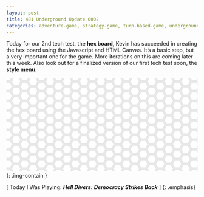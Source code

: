 ```yaml
---
layout: post
title: 481 Underground Update 0002
categories: adventure-game, strategy-game, turn-based-game, underground
---
```

Today for our 2nd tech test, the **hex board**, Kevin has succeeded in creating the hex board using the Javascript and HTML Canvas.  It’s a basic step, but a very important one for the game.  More iterations on this are coming later this week.  Also look out for a finalized version of our first tech test soon, the **style menu**.

![UndergroundUpdate0002](/img/games/481_Underground_Update_0002.png "UndergroundUpdate0002"){: .img-contain }

[ Today I Was Playing: ***Hell Divers: Democracy Strikes Back*** ]
{: .emphasis}
